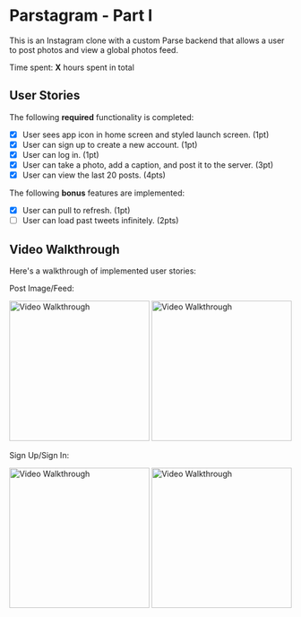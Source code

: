 # Parstagram - Part I

This is an Instagram clone with a custom Parse backend that allows a user to post photos and view a global photos feed.

Time spent: **X** hours spent in total

## User Stories

The following **required** functionality is completed:

- [x] User sees app icon in home screen and styled launch screen. (1pt)
- [x] User can sign up to create a new account. (1pt)
- [x] User can log in. (1pt)
- [x] User can take a photo, add a caption, and post it to the server. (3pt)
- [x] User can view the last 20 posts. (4pts)

The following **bonus** features are implemented:

- [x] User can pull to refresh. (1pt)
- [ ] User can load past tweets infinitely. (2pts)

## Video Walkthrough

Here's a walkthrough of implemented user stories:

Post Image/Feed: 

<img src='https://github.com/EstherMax05/ParseTagram/blob/main/post_image.gif' width='250' alt='Video Walkthrough' /> <img src='https://github.com/EstherMax05/ParseTagram/blob/main/scroll.gif' width='250' alt='Video Walkthrough' />

Sign Up/Sign In:

<img src='https://github.com/EstherMax05/ParseTagram/blob/main/sign_up.gif' width='250' alt='Video Walkthrough' /> <img src='https://github.com/EstherMax05/ParseTagram/blob/main/parsete_signIn.gif' width='250' alt='Video Walkthrough' />



